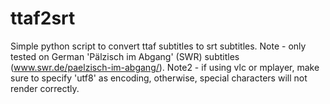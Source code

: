 ttaf2srt
========

Simple python script to convert ttaf subtitles to srt subtitles. 
Note - only tested on German 'Pälzisch im Abgang' (SWR) subtitles (www.swr.de/paelzisch-im-abgang/).
Note2 - if using vlc or mplayer, make sure to specify 'utf8' as encoding, otherwise, special characters will not render correctly.
